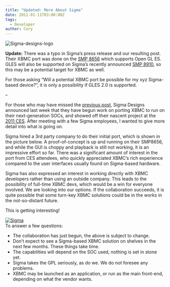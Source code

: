 ```yaml
---
title: "Updated: More About Sigma"
date: 2011-01-11T03:00:00Z
tags:
  - Developer
author: Cory
---
```


![](/images/blog/Sigma-designs-logo-120x101.webp "Sigma-designs-logo")

**Update:** There was a typo in Sigma’s press release and our resulting post. Their XBMC port was done on the [SMP 8656](https://www.sigmadesigns.com/set-top-box-iptv-hybrid-socs/) which supports Open GL ES. GLES will also be supported on Sigma’s recently announced [SMP 8910](https://www.sigmadesigns.com/), so this may be a potential target for XBMC as well.

For those asking “Will a potential XBMC port be possible for my xyz Sigma-based device?”, it is only a possibility if GLES 2.0 is supported.

–

For those who may have missed the [previous post](/article/xbmc-port-sigma), Sigma Designs announced last week that they have begun work on porting XBMC to run on their next-generation SOCs, and showed off their nascent project at the [2011 CES](https://www.ces.tech/). After meeting with a few Sigma employees, I wanted to give more detail into what is going on.

Sigma hired a 3rd party company to do their initial port, which is shown in the picture below. A proof-of-concept is up and running on their SMP8656, and while the GUI is choppy and playback is still not working, it is an impressive effort so far. There was a significant amount of i﻿nterest in the port from CES attendees, who quickly appreciated XBMC’s rich experience compared to the user interfaces usually found on Sigma-based hardware.

Sigma has also expressed an interest in working directly with XBMC developers rather than using an outside company. This leads to the possibility of full-time XBMC devs, which would be a win for everyone involved. We are looking into our options. If the collaboration succeeds, it is quite possible that some turn-key XBMC solutions could be in the works in the not-so-distant future.

This is getting interesting!

[![](/images/blog/sigma-small.webp "Sigma")](/images/blog/sigma-resized.webp)  
 To answer a few questions:

- The collaboration has just begun, the above is subject to change.
- Don’t expect to see a Sigma-based XBMC solution on shelves in the next few months. These things take time.
- The capabilities will depend on the SOC used, nothing is set in stone yet.
- Sigma takes the GPL seriously, as do we. We do not foresee any problems.
- XBMC may be launched as an application, or run as the main front-end, depending on what the vendor wants.

